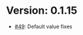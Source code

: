 # Version: 0.1.15

* [#49](https://github.com/ConductionNL/larpingapp/pull/49): Default value fixes
